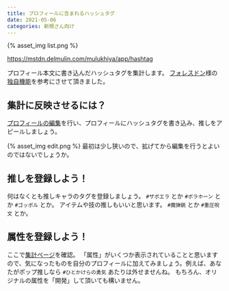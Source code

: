 ```yaml
---
title: プロフィールに含まれるハッシュタグ
date: 2021-05-06
categories: 新規さん向け
---
```


{% asset_img list.png %}

https://mstdn.delmulin.com/mulukhiya/app/hashtag

プロフィール本文に書き込んだハッシュタグを集計します。
[フォレスドン](https://foresdon.jp/)様の[独自機能](https://foresdon.jp/explore)を参考にさせて頂きました。

## 集計に反映させるには？

[プロフィールの編集](https://mstdn.delmulin.com/settings/profile)を行い、プロフィールにハッシュタグを書き込み、推しをアピールしましょう。

{% asset_img edit.png %}
最初は少し狭いので、拡げてから編集を行うとよいのではないでしょうか。

## 推しを登録しよう！

何はなくとも推しキャラのタグを登録しましょう。 `#ザボエラ` とか `#ボラホーン` とか `#ゴッポル` とか。
アイテムや技の推しもいいと思います。 `#魔弾銃` とか `#重圧呪文` とか。

## 属性を登録しよう！

ここで[集計ページ](https://mstdn.delmulin.com/mulukhiya/app/hashtag)を確認。
「属性」がいくつか表示されていることと思いますので、気になったものを自分のプロフィールに加えてみましょう。例えば、あなたがポップ推しなら `#ひとかけらの勇気` あたりは外せませんね。
もちろん、オリジナルの属性を「開発」して頂いても構いません。
